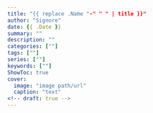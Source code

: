 ```yaml
---
title: "{{ replace .Name "-" " " | title }}"
author: "Signore"
date: {{ .Date }}
summary: ""
description: ""
categories: [""]
tags: [""]
series: [""]
keywords: [""]
ShowToc: true
cover:
  image: "image path/url"
  caption: "text"
<!-- draft: true -->
---
```


